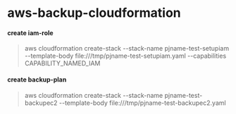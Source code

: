 # aws-backup-cloudformation

#### create iam-role
> aws cloudformation create-stack --stack-name pjname-test-setupiam  --template-body file:///tmp/pjname-test-setupiam.yaml --capabilities CAPABILITY_NAMED_IAM

#### create backup-plan
> aws cloudformation create-stack --stack-name pjname-test-backupec2 --template-body file:///tmp/pjname-test-backupec2.yaml 
